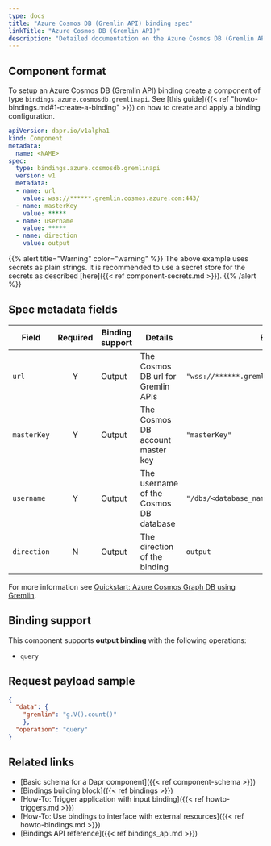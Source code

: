 ```yaml
---
type: docs
title: "Azure Cosmos DB (Gremlin API) binding spec"
linkTitle: "Azure Cosmos DB (Gremlin API)"
description: "Detailed documentation on the Azure Cosmos DB (Gremlin API) binding component"
---
```


## Component format

To setup an Azure Cosmos DB (Gremlin API) binding create a component of type `bindings.azure.cosmosdb.gremlinapi`. See [this guide]({{< ref "howto-bindings.md#1-create-a-binding" >}}) on how to create and apply a binding configuration.


```yaml
apiVersion: dapr.io/v1alpha1
kind: Component
metadata:
  name: <NAME>
spec:
  type: bindings.azure.cosmosdb.gremlinapi
  version: v1
  metadata:
  - name: url
    value: wss://******.gremlin.cosmos.azure.com:443/
  - name: masterKey
    value: *****
  - name: username
    value: *****
  - name: direction
    value: output
```

{{% alert title="Warning" color="warning" %}}
The above example uses secrets as plain strings. It is recommended to use a secret store for the secrets as described [here]({{< ref component-secrets.md >}}).
{{% /alert %}}

## Spec metadata fields

| Field              | Required | Binding support | Details | Example |
|--------------------|:--------:|--------|---------|---------|
| `url` | Y | Output | The Cosmos DB url for Gremlin APIs | `"wss://******.gremlin.cosmos.azure.com:443/"` |
| `masterKey` | Y | Output | The Cosmos DB account master key | `"masterKey"` |
| `username` | Y | Output | The username of the Cosmos DB database | `"/dbs/<database_name>/colls/<graph_name>"` |
| `direction` | N | Output | The direction of the binding | `output` |

For more information see [Quickstart: Azure Cosmos Graph DB using Gremlin](https://docs.microsoft.com/azure/cosmos-db/graph/create-graph-console).

## Binding support

This component supports **output binding** with the following operations:

- `query`

## Request payload sample

```json
{
  "data": {
    "gremlin": "g.V().count()"
    },
  "operation": "query"
}
```

## Related links

- [Basic schema for a Dapr component]({{< ref component-schema >}})
- [Bindings building block]({{< ref bindings >}})
- [How-To: Trigger application with input binding]({{< ref howto-triggers.md >}})
- [How-To: Use bindings to interface with external resources]({{< ref howto-bindings.md >}})
- [Bindings API reference]({{< ref bindings_api.md >}})

